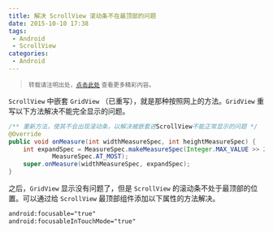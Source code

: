 ```yaml
---
title: 解决 ScrollView 滚动条不在最顶部的问题
date: 2015-10-10 17:38
tags:
 - Android
 - ScrollView
categories:
 - Android
---
```


> <small>转载请注明出处，[点击此处](https://shichaohui.github.io/) 查看更多精彩内容。</small>

`ScrollView` 中嵌套 `GridView` （已重写），就是那种按照网上的方法。`GridView` 重写以下方法解决不能完全显示的问题。

```java
/** 重新方法，使其不会出现滚动条，以解决被嵌套进ScrollView不能正常显示的问题 */
@Override
public void onMeasure(int widthMeasureSpec, int heightMeasureSpec) {
    int expandSpec = MeasureSpec.makeMeasureSpec(Integer.MAX_VALUE >> 2,
            MeasureSpec.AT_MOST);
    super.onMeasure(widthMeasureSpec, expandSpec);
}  
```

之后，`GridView` 显示没有问题了，但是 `ScrollView` 的滚动条不处于最顶部的位置。可以通过给 `ScrollView` 最顶部组件添加以下属性的方法解决。

```xml
android:focusable="true"
android:focusableInTouchMode="true"  
```